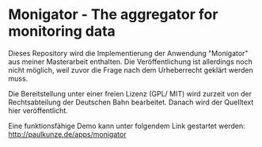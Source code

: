 # Monigator - The aggregator for monitoring data

Dieses Repository wird die Implementierung der Anwendung "Monigator" aus meiner Masterarbeit enthalten. Die Veröffentlichung ist allerdings noch nicht möglich, weil zuvor die Frage nach dem Urheberrecht geklärt werden muss.

Die Bereitstellung unter einer freien Lizenz (GPL/ MIT) wird zurzeit von der Rechtsabteilung der Deutschen Bahn bearbeitet. Danach wird der Quelltext hier veröffentlicht.

Eine funktionsfähige Demo kann unter folgendem Link gestartet werden: http://paulkunze.de/apps/monigator
